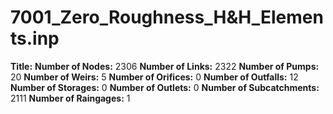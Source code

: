 # 7001_Zero_Roughness_H&H_Elements.inp
**Title:** 
**Number of Nodes:** 2306
**Number of Links:** 2322
**Number of Pumps:** 20
**Number of Weirs:** 5
**Number of Orifices:** 0
**Number of Outfalls:** 12
**Number of Storages:** 0
**Number of Outlets:** 0
**Number of Subcatchments:** 2111
**Number of Raingages:** 1
